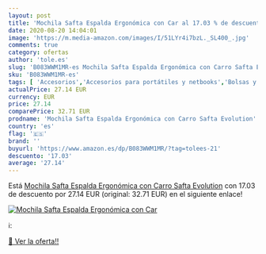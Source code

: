 ```yaml
---
layout: post
title: 'Mochila Safta Espalda Ergonómica con Car al 17.03 % de descuento'
date: 2020-08-20 14:04:01
image: 'https://m.media-amazon.com/images/I/51LYr4i7bzL._SL400_.jpg'
comments: true
category: ofertas
author: 'tole.es'
slug: 'B083WWM1MR-es Mochila Safta Espalda Ergonómica con Carro Safta Evolution'
sku: 'B083WWM1MR-es'
tags: [ 'Accesorios','Accesorios para portátiles y netbooks','Bolsas y fundas para portátiles y netbooks','Informática','Juegos y Accesorios para PC','Mochilas para portátiles y netbooks','Videojuegos','mochila', ]
actualPrice: 27.14 EUR
currency: EUR
price: 27.14
comparePrice: 32.71 EUR
prodname: 'Mochila Safta Espalda Ergonómica con Carro Safta Evolution'
country: 'es'
flag: '🇪🇸'
brand: ''
buyurl: 'https://www.amazon.es/dp/B083WWM1MR/?tag=tolees-21'
descuento: '17.03'
average: '27.14'
---
```


Está [Mochila Safta Espalda Ergonómica con Carro Safta Evolution](https://www.amazon.es/dp/B083WWM1MR/?tag=tolees-21) con 17.03 de descuento por 27.14 EUR (original: 32.71 EUR) en el siguiente enlace!

[![Mochila Safta Espalda Ergonómica con Car](https://m.media-amazon.com/images/I/51LYr4i7bzL._SL400_.jpg)](https://www.amazon.es/dp/B083WWM1MR/?tag=tolees-21)

ℹ️:


[🛒 Ver la oferta!!](https://www.amazon.es/dp/B083WWM1MR/?tag=tolees-21)
